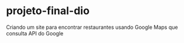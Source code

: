 # projeto-final-dio
 Criando um site para encontrar restaurantes usando Google Maps que consulta API do Google
